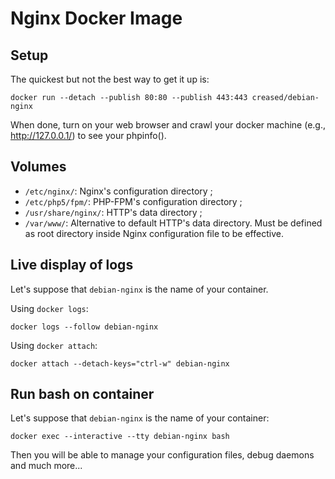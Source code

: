 <!--[metadata]>
+++
title = "Nginx Docker Image"
description = "PHP-FPM and Nginx Docker Image based on Debian"
author = "Baptiste MOINE <bap.moine.86@gmail.com>"
keywords = ["debian, jessie, 8, nginx, http, fpm, php, web, docker"]
+++
<![end-metadata]-->

Nginx Docker Image
==================

## Setup ##

The quickest but not the best way to get it up is:

```{r, engine='bash', count_lines}
docker run --detach --publish 80:80 --publish 443:443 creased/debian-nginx
```

When done, turn on your web browser and crawl your docker machine (e.g., http://127.0.0.1/) to see your phpinfo().

## Volumes

- `/etc/nginx/`: Nginx's configuration directory ;
- `/etc/php5/fpm/`: PHP-FPM's configuration directory ;
- `/usr/share/nginx/`: HTTP's data directory ;
- `/var/www/`: Alternative to default HTTP's data directory. Must be defined as root directory inside Nginx configuration file to be effective.

## Live display of logs

Let's suppose that `debian-nginx` is the name of your container.

Using `docker logs`:

```{r, engine='bash', count_lines}
docker logs --follow debian-nginx
```

Using `docker attach`:

```{r, engine='bash', count_lines}
docker attach --detach-keys="ctrl-w" debian-nginx
```

## Run bash on container

Let's suppose that `debian-nginx` is the name of your container:

```{r, engine='bash', count_lines}
docker exec --interactive --tty debian-nginx bash
```

Then you will be able to manage your configuration files, debug daemons and much more...